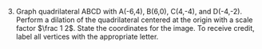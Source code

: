 03. Graph quadrilateral ABCD with A(-6,4), B(6,0), C(4,-4), and D(-4,-2). Perform a dilation of the quadrilateral centered at the origin with a scale factor $\frac 1 2$. State the coordinates for the image. To receive credit, label all vertices with the appropriate letter.